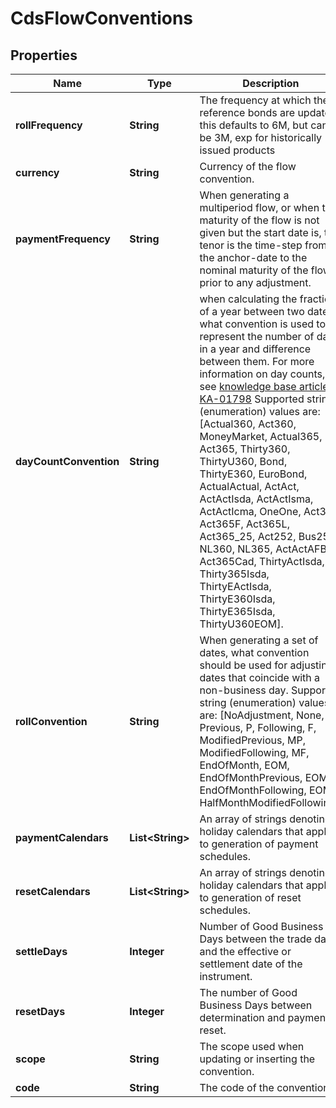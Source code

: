 

# CdsFlowConventions


## Properties

Name | Type | Description | Notes
------------ | ------------- | ------------- | -------------
**rollFrequency** | **String** | The frequency at which the reference bonds are updated, this defaults to 6M, but can be 3M, exp for historically issued products |  [optional]
**currency** | **String** | Currency of the flow convention. | 
**paymentFrequency** | **String** | When generating a multiperiod flow, or when the maturity of the flow is not given but the start date is,  the tenor is the time-step from the anchor-date to the nominal maturity of the flow prior to any adjustment. | 
**dayCountConvention** | **String** | when calculating the fraction of a year between two dates, what convention is used to represent the number of days in a year  and difference between them.  For more information on day counts, see [knowledge base article KA-01798](https://support.lusid.com/knowledgebase/article/KA-01798)                Supported string (enumeration) values are: [Actual360, Act360, MoneyMarket, Actual365, Act365, Thirty360, ThirtyU360, Bond, ThirtyE360, EuroBond, ActualActual, ActAct, ActActIsda, ActActIsma, ActActIcma, OneOne, Act364, Act365F, Act365L, Act365_25, Act252, Bus252, NL360, NL365, ActActAFB, Act365Cad, ThirtyActIsda, Thirty365Isda, ThirtyEActIsda, ThirtyE360Isda, ThirtyE365Isda, ThirtyU360EOM]. | 
**rollConvention** | **String** | When generating a set of dates, what convention should be used for adjusting dates that coincide with a non-business day.    Supported string (enumeration) values are: [NoAdjustment, None, Previous, P, Following, F, ModifiedPrevious, MP, ModifiedFollowing, MF, EndOfMonth, EOM, EndOfMonthPrevious, EOMP, EndOfMonthFollowing, EOMF, HalfMonthModifiedFollowing]. | 
**paymentCalendars** | **List&lt;String&gt;** | An array of strings denoting holiday calendars that apply to generation of payment schedules. | 
**resetCalendars** | **List&lt;String&gt;** | An array of strings denoting holiday calendars that apply to generation of reset schedules. | 
**settleDays** | **Integer** | Number of Good Business Days between the trade date and the effective or settlement date of the instrument. | 
**resetDays** | **Integer** | The number of Good Business Days between determination and payment of reset. | 
**scope** | **String** | The scope used when updating or inserting the convention. |  [optional]
**code** | **String** | The code of the convention. |  [optional]



